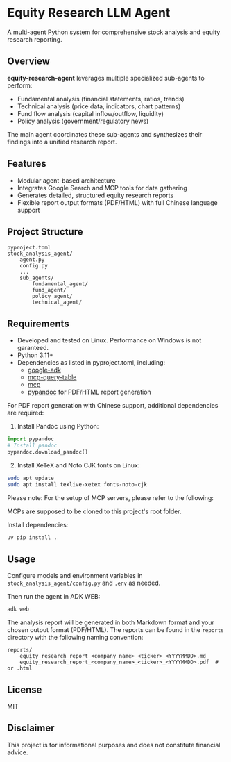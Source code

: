 # Equity Research LLM Agent

A multi-agent Python system for comprehensive stock analysis and equity research reporting.

## Overview

**equity-research-agent** leverages multiple specialized sub-agents to perform:
- Fundamental analysis (financial statements, ratios, trends)
- Technical analysis (price data, indicators, chart patterns)
- Fund flow analysis (capital inflow/outflow, liquidity)
- Policy analysis (government/regulatory news)

The main agent coordinates these sub-agents and synthesizes their findings into a unified research report.

## Features
- Modular agent-based architecture
- Integrates Google Search and MCP tools for data gathering
- Generates detailed, structured equity research reports
- Flexible report output formats (PDF/HTML) with full Chinese language support

## Project Structure

```
pyproject.toml
stock_analysis_agent/
    agent.py
    config.py
    ...
    sub_agents/
        fundamental_agent/
        fund_agent/
        policy_agent/
        technical_agent/
```

## Requirements
- Developed and tested on Linux. Performance on Windows is not garanteed.
- Python 3.11+
- Dependencies as listed in pyproject.toml, including:
  - [google-adk](https://pypi.org/project/google-adk/)
  - [mcp-query-table](https://pypi.org/project/mcp-query-table/)
  - [mcp](https://pypi.org/project/mcp/)
  - [pypandoc](https://pypi.org/project/pypandoc/) for PDF/HTML report generation

For PDF report generation with Chinese support, additional dependencies are required:

1. Install Pandoc using Python:
```python
import pypandoc
# Install pandoc
pypandoc.download_pandoc()
```

2. Install XeTeX and Noto CJK fonts on Linux:
```bash
sudo apt update
sudo apt install texlive-xetex fonts-noto-cjk
```

Please note: For the setup of MCP servers, please refer to the following:


MCPs are supposed to be cloned to this project's root folder.

Install dependencies:
```bash
uv pip install .
```


## Usage

Configure models and environment variables in `stock_analysis_agent/config.py` and `.env` as needed.

Then run the agent in ADK WEB:
```bash
adk web
```

The analysis report will be generated in both Markdown format and your chosen output format (PDF/HTML). The reports can be found in the `reports` directory with the following naming convention:
```
reports/
    equity_research_report_<company_name>_<ticker>_<YYYYMMDD>.md
    equity_research_report_<company_name>_<ticker>_<YYYYMMDD>.pdf  # or .html
```


## License
MIT

## Disclaimer
This project is for informational purposes and does not constitute financial advice.
